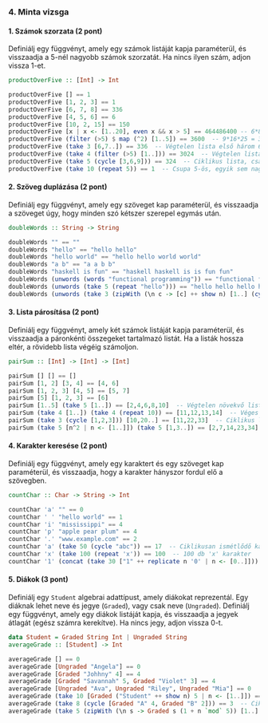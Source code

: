 ### 4. Minta vizsga

#### 1. Számok szorzata (2 pont)

Definiálj egy függvényt, amely egy számok listáját kapja paraméterül, és visszaadja a 5-nél nagyobb számok szorzatát. Ha nincs ilyen szám, adjon vissza 1-et.

```haskell
productOverFive :: [Int] -> Int
```

```haskell
productOverFive [] == 1
productOverFive [1, 2, 3] == 1
productOverFive [6, 7, 8] == 336
productOverFive [4, 5, 6] == 6
productOverFive [10, 2, 15] == 150
productOverFive [x | x <- [1..20], even x && x > 5] == 464486400 -- 6*8*10*12*14*16*18*20
productOverFive (filter (>5) $ map (^2) [1..5]) == 3600  -- 9*16*25 = 3600
productOverFive (take 3 [6,7..]) == 336  -- Végtelen lista első három 6-nál nagyobb eleme
productOverFive (take 4 (filter (>5) [1..])) == 3024  -- Végtelen listából szűrt elemek
productOverFive (take 5 (cycle [3,6,9])) == 324  -- Ciklikus lista, csak a 6 és 9 számít
productOverFive (take 10 (repeat 5)) == 1  -- Csupa 5-ös, egyik sem nagyobb 5-nél
```

#### 2. Szöveg duplázása (2 pont)

Definiálj egy függvényt, amely egy szöveget kap paraméterül, és visszaadja a szöveget úgy, hogy minden szó kétszer szerepel egymás után.

```haskell
doubleWords :: String -> String
```

```haskell
doubleWords "" == ""
doubleWords "hello" == "hello hello"
doubleWords "hello world" == "hello hello world world"
doubleWords "a b" == "a a b b"
doubleWords "haskell is fun" == "haskell haskell is is fun fun"
doubleWords (unwords (words "functional programming")) == "functional functional programming programming"
doubleWords (unwords (take 5 (repeat "hello"))) == "hello hello hello hello hello hello hello hello hello hello"
doubleWords (unwords (take 3 (zipWith (\n c -> [c] ++ show n) [1..] (cycle "abc")))) == "a1 a1 b2 b2 c3 c3"
```

#### 3. Lista párosítása (2 pont)

Definiálj egy függvényt, amely két számok listáját kapja paraméterül, és visszaadja a páronkénti összegeket tartalmazó listát. Ha a listák hossza eltér, a rövidebb lista végéig számoljon.

```haskell
pairSum :: [Int] -> [Int] -> [Int]
```

```haskell
pairSum [] [] == []
pairSum [1, 2] [3, 4] == [4, 6]
pairSum [1, 2, 3] [4, 5] == [5, 7]
pairSum [5] [1, 2, 3] == [6]
pairSum [1..5] (take 5 [1..]) == [2,4,6,8,10]  -- Végtelen növekvő lista az első 5 eleme
pairSum (take 4 [1..]) (take 4 (repeat 10)) == [11,12,13,14]  -- Véges és végtelen lista összeadása
pairSum (take 3 (cycle [1,2,3])) [10,20..] == [11,22,33]  -- Ciklikus lista és számtani sorozat
pairSum (take 5 [n^2 | n <- [1..]]) (take 5 [1,3..]) == [2,7,14,23,34]  -- Négyzetek és páratlan számok
```

#### 4. Karakter keresése (2 pont)

Definiálj egy függvényt, amely egy karaktert és egy szöveget kap paraméterül, és visszaadja, hogy a karakter hányszor fordul elő a szövegben.

```haskell
countChar :: Char -> String -> Int
```

```haskell
countChar 'a' "" == 0
countChar ' ' "hello world" == 1
countChar 'i' "mississippi" == 4
countChar 'p' "apple pear plum" == 4
countChar '.' "www.example.com" == 2
countChar 'a' (take 50 (cycle "abc")) == 17  -- Ciklikusan ismétlődő karakterek
countChar 'x' (take 100 (repeat 'x')) == 100  -- 100 db 'x' karakter
countChar '1' (concat (take 30 ["1" ++ replicate n '0' | n <- [0..]])) == 30  -- Számok "10", "100", "1000", stb.
```

#### 5. Diákok (3 pont)

Definiálj egy `Student` algebrai adattípust, amely diákokat reprezentál. Egy diáknak lehet neve és jegye (`Graded`), vagy csak neve (`Ungraded`). Definiálj egy függvényt, amely egy diákok listáját kapja, és visszaadja a jegyek átlagát (egész számra kerekítve). Ha nincs jegy, adjon vissza 0-t.

```haskell
data Student = Graded String Int | Ungraded String
averageGrade :: [Student] -> Int
```

```haskell
averageGrade [] == 0
averageGrade [Ungraded "Angela"] == 0
averageGrade [Graded "Johhny" 4] == 4
averageGrade [Graded "Savannah" 5, Graded "Violet" 3] == 4
averageGrade [Ungraded "Ava", Ungraded "Riley", Ungraded "Mia"] == 0
averageGrade (take 10 [Graded ("Student" ++ show n) 5 | n <- [1..]]) == 5  -- Végtelen lista csupa 5-ös jeggyel
averageGrade (take 8 (cycle [Graded "A" 4, Graded "B" 2])) == 3  -- Ciklikusan ismétlődő 4-es és 2-es jegyek
averageGrade (take 5 (zipWith (\n s -> Graded s (1 + n `mod` 5)) [1..] (cycle ["A","B","C"]))) == 3  -- Komplex lista kifejezés
```

